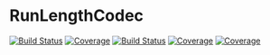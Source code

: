 # RunLengthCodec

[![Build Status](https://github.com/goretkin/RunLengthCodec.jl/badges/master/pipeline.svg)](https://github.com/goretkin/RunLengthCodec.jl/pipelines)
[![Coverage](https://github.com/goretkin/RunLengthCodec.jl/badges/master/coverage.svg)](https://github.com/goretkin/RunLengthCodec.jl/commits/master)
[![Build Status](https://travis-ci.com/goretkin/RunLengthCodec.jl.svg?branch=master)](https://travis-ci.com/goretkin/RunLengthCodec.jl)
[![Coverage](https://codecov.io/gh/goretkin/RunLengthCodec.jl/branch/master/graph/badge.svg)](https://codecov.io/gh/goretkin/RunLengthCodec.jl)
[![Coverage](https://coveralls.io/repos/github/goretkin/RunLengthCodec.jl/badge.svg?branch=master)](https://coveralls.io/github/goretkin/RunLengthCodec.jl?branch=master)
